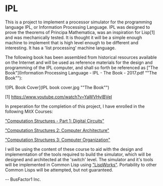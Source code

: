 # IPL

This is a project to implement a processor simulator for the programming language IPL, or Information Processing Language.  IPL was designed to prove the theorems of Principa Mathematica, was an inspiration for Lisp[1] and was mechanically tested.  It is thought it will be a simple enough machine to implement that is high level enough to be different and interesting.  It has a 'list processing' machine language.

The following book has been assembled from historical resources available on the Internet and will be used as reference materials for the design and programming of the IPL computer, and shall so forth be referenced as ["The Book"](Information Processing Language - IPL - The Book - 2017.pdf "\"The Book\""):

![IPL Book Cover](IPL book cover.jpg "\"The Book\"")

[1] https://www.youtube.com/watch?v=YaWVHyIBVeI

In preperation for the completion of this project, I have enrolled in the following MitX Courses:

["Computation Structures - Part 1: Digital Circuits"](https://www.edx.org/course/computation-structures-part-1-digital-mitx-6-004-1x-0)

["Computation Structures 2: Computer Architecture"](https://www.edx.org/course/computation-structures-2-computer-mitx-6-004-2x
)

["Computation Structures 3: Computer Organization"](https://www.edx.org/course/computation-structures-3-computer-mitx-6-004-3x-0)

I will be using the content of these course to aid with the design and implememtation of the tools required to build the simulator, which will be designed and architected at the 'switch' level.  The simulator and it's tools will be implemented in Common Lisp using ["LispWorks"](http://www.lispworks.com).  Portability to other Common Lisps will be attempted, but not guaranteed.

--
BusFactor1 Inc.
